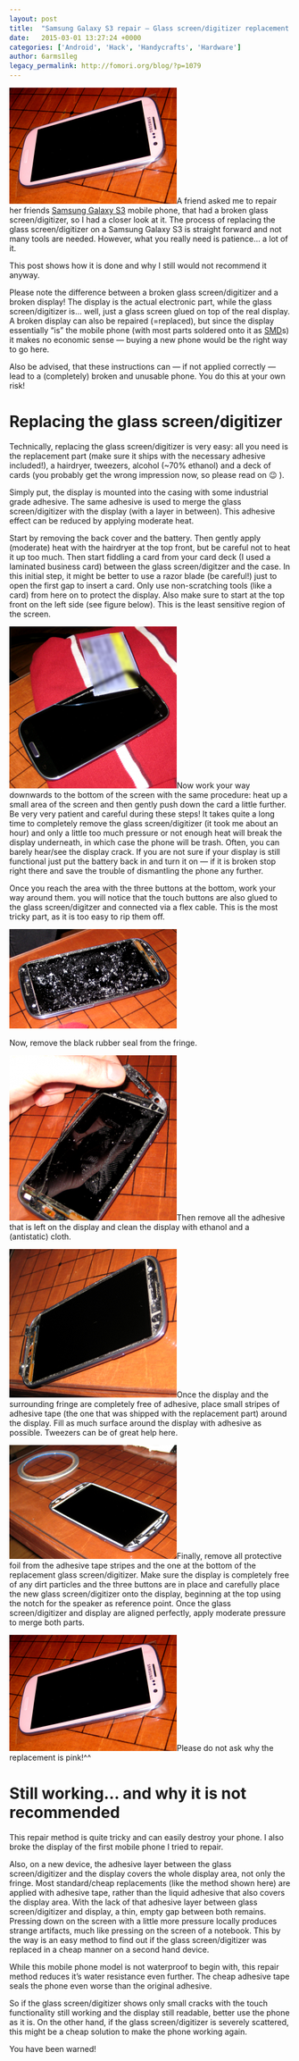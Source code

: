 ```yaml
---
layout: post
title:  "Samsung Galaxy S3 repair – Glass screen/digitizer replacement and why it is not recommended"
date:   2015-03-01 13:27:24 +0000
categories: ['Android', 'Hack', 'Handycrafts', 'Hardware']
author: 6arms1leg
legacy_permalink: http://fomori.org/blog/?p=1079
---
```



[![Glass screen replaced](/assets/images/Cover-Glass-screen-replaced-300x208.png)](/assets/images/Cover-Glass-screen-replaced.png)A friend asked me to repair her friends [Samsung Galaxy S3](https://en.wikipedia.org/wiki/Samsung_Galaxy_S_III "en.wikipedia.org - Samsung Galaxy S III") mobile phone, that had a broken glass screen/digitizer, so I had a closer look at it. The process of replacing the glass screen/digitizer on a Samsung Galaxy S3 is straight forward and not many tools are needed. However, what you really need is patience… a lot of it.

This post shows how it is done and why I still would not recommend it anyway.

Please note the difference between a broken glass screen/digitizer and a broken display! The display is the actual electronic part, while the glass screen/digitizer is… well, just a glass screen glued on top of the real display. A broken display can also be repaired (=replaced), but since the display essentially “is” the mobile phone (with most parts soldered onto it as [SMD](https://en.wikipedia.org/wiki/Surface-mount_technology "en.wikipedia.org - surface-mount device")s) it makes no economic sense — buying a new phone would be the right way to go here.

Also be advised, that these instructions can — if not applied correctly — lead to a (completely) broken and unusable phone. You do this at your own risk!

Replacing the glass screen/digitizer
====================================

Technically, replacing the glass screen/digitizer is very easy: all you need is the replacement part (make sure it ships with the necessary adhesive included!), a hairdryer, tweezers, alcohol (~70% ethanol) and a deck of cards (you probably get the wrong impression now, so please read on 😉 ).

Simply put, the display is mounted into the casing with some industrial grade adhesive. The same adhesive is used to merge the glass screen/digitizer with the display (with a layer in between). This adhesive effect can be reduced by applying moderate heat.

Start by removing the back cover and the battery. Then gently apply (moderate) heat with the hairdryer at the top front, but be careful not to heat it up too much. Then start fiddling a card from your card deck (I used a laminated business card) between the glass screen/digitzer and the case. In this initial step, it might be better to use a razor blade (be careful!) just to open the first gap to insert a card. Only use non-scratching tools (like a card) from here on to protect the display. Also make sure to start at the top front on the left side (see figure below). This is the least sensitive region of the screen.

[![Seperating glass screen from display](/assets/images/Seperating-glass-screen-from-display-300x290.png)](/assets/images/Seperating-glass-screen-from-display.png)Now work your way downwards to the bottom of the screen with the same procedure: heat up a small area of the screen and then gently push down the card a little further. Be very very patient and careful during these steps! It takes quite a long time to completely remove the glass screen/digitizer (it took me about an hour) and only a little too much pressure or not enough heat will break the display underneath, in which case the phone will be trash. Often, you can barely hear/see the display crack. If you are not sure if your display is still functional just put the battery back in and turn it on — if it is broken stop right there and save the trouble of dismantling the phone any further.

Once you reach the area with the three buttons at the bottom, work your way around them. you will notice that the touch buttons are also glued to the glass screen/digitzer and connected via a flex cable. This is the most tricky part, as it is too easy to rip them off.

[![Glass screen removed](/assets/images/Glass-screen-removed-300x178.png)](/assets/images/Glass-screen-removed.png)

Now, remove the black rubber seal from the fringe.

[![Removing rubber seal](/assets/images/Removing-rubber-seal-300x296.png)](/assets/images/Removing-rubber-seal.png)Then remove all the adhesive that is left on the display and clean the display with ethanol and a (antistatic) cloth.

[![Cleaned](/assets/images/Cleaned-300x266.png)](/assets/images/Cleaned.png)Once the display and the surrounding fringe are completely free of adhesive, place small stripes of adhesive tape (the one that was shipped with the replacement part) around the display. Fill as much surface around the display with adhesive as possible. Tweezers can be of great help here.

[![Adhesive tape applied](/assets/images/Adhesive-tape-applied-300x204.png)](/assets/images/Adhesive-tape-applied.png)Finally, remove all protective foil from the adhesive tape stripes and the one at the bottom of the replacement glass screen/digitizer. Make sure the display is completely free of any dirt particles and the three buttons are in place and carefully place the new glass screen/digitizer onto the display, beginning at the top using the notch for the speaker as reference point. Once the glass screen/digitizer and display are aligned perfectly, apply moderate pressure to merge both parts.

[![Glass screen replaced](/assets/images/Cover-Glass-screen-replaced-300x208.png)](/assets/images/Cover-Glass-screen-replaced.png)Please do not ask why the replacement is pink!^^

Still working… and why it is not recommended
============================================

This repair method is quite tricky and can easily destroy your phone. I also broke the display of the first mobile phone I tried to repair.

Also, on a new device, the adhesive layer between the glass screen/digitizer and the display covers the whole display area, not only the fringe. Most standard/cheap replacements (like the method shown here) are applied with adhesive tape, rather than the liquid adhesive that also covers the display area. With the lack of that adhesive layer between glass screen/digitizer and display, a thin, empty gap between both remains. Pressing down on the screen with a little more pressure locally produces strange artifacts, much like pressing on the screen of a notebook. This by the way is an easy method to find out if the glass screen/digitizer was replaced in a cheap manner on a second hand device.

While this mobile phone model is not waterproof to begin with, this repair method reduces it’s water resistance even further. The cheap adhesive tape seals the phone even worse than the original adhesive.

So if the glass screen/digitizer shows only small cracks with the touch functionality still working and the display still readable, better use the phone as it is. On the other hand, if the glass screen/digitizer is severely scattered, this might be a cheap solution to make the phone working again.

You have been warned!

  

	